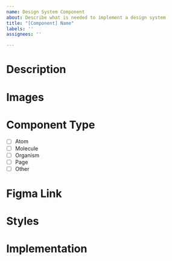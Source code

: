 ```yaml
---
name: Design System Component
about: Describe what is needed to implement a design system
title: "[Component] Name"
labels: ''
assignees: ''

---
```


# Description

# Images

# Component Type
- [ ] Atom
- [ ] Molecule
- [ ] Organism
- [ ] Page
- [ ] Other

# Figma Link

# Styles

# Implementation
